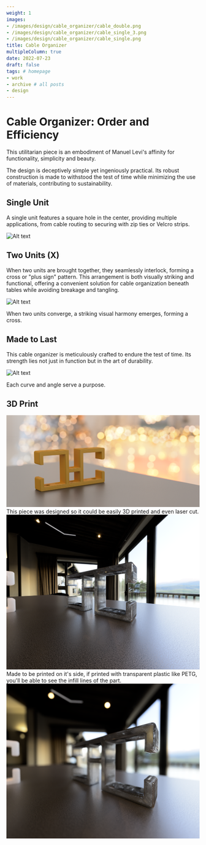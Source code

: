 ```yaml
---
weight: 1
images:
- /images/design/cable_organizer/cable_double.png
- /images/design/cable_organizer/cable_single_3.png
- /images/design/cable_organizer/cable_single.png
title: Cable Organizer
multipleColumn: true
date: 2022-07-23
draft: false
tags: # homepage
- work
- archive # all posts
- design
---
```


# Cable Organizer: Order and Efficiency

This utilitarian piece is an embodiment of Manuel Levi's affinity for functionality, simplicity and beauty.

The design is deceptively simple yet ingeniously practical. Its robust construction is made to withstood the test of time while minimizing the use of materials, contributing to sustainability. 



## Single Unit

A single unit features a square hole in the
center, providing multiple applications, from cable routing to securing with zip ties or Velcro strips.

![Alt text](/images/design/cable_organizer/cable_single_3.png "a title")

## Two Units (X)

When two units are brought together, they seamlessly interlock, forming a cross or "plus sign" pattern. This arrangement is both visually striking and functional, offering a convenient solution for cable organization beneath tables while avoiding breakage and tangling.

![Alt text](/images/design/cable_organizer/cable_double.png "a title")

When two units converge, a striking visual harmony emerges, forming a cross.

## Made to Last

This cable organizer is meticulously crafted to endure the test of time. Its strength lies not just in function but in the art of durability.

![Alt text](/images/design/cable_organizer/cable_single.png)

Each curve and angle serve a purpose.

## 3D Print

![Alt text](cable_single_yellow.png)
This piece was designed so it could be easily 3D printed and even laser cut. 
![Alt text](cable_3dprint_transparent.png)
Made to be printed on it's side, if printed with transparent plastic like PETG, you'll be able to see the infill lines of the part.
![Alt text](cable_3dprint_transparent_detail.png)